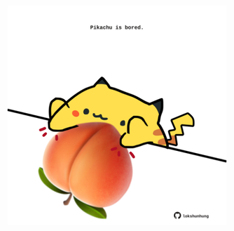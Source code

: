 <!-- built at 22/11/2024, 02:26:06 UTC -->
<p align="center">
  <img width="500" height="500" src="./ReadmeImage.svg">
</p>
